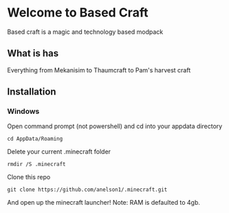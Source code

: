 # Welcome to Based Craft
Based craft is a magic and technology based modpack

## What is has
Everything from Mekanisim to Thaumcraft to Pam's harvest craft

## Installation

### Windows
Open command prompt (not powershell) and cd into your appdata directory
```
cd AppData/Roaming
```
Delete your current .minecraft folder
```
rmdir /S .minecraft
```
Clone this repo
```
git clone https://github.com/anelson1/.minecraft.git
```

And open up the minecraft launcher! Note: RAM is defaulted to 4gb.
